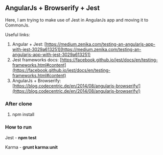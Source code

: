 ## AngularJs + Browserify + Jest

Here, I am trying to make use of Jest in AngularJs app and moving it to CommonJs.

Useful links:

1. Angular + Jest: [https://medium.zenika.com/testing-an-angularjs-app-with-jest-3029a613251](https://medium.zenika.com/testing-an-angularjs-app-with-jest-3029a613251)
2. Jest frameworks docs: [https://facebook.github.io/jest/docs/en/testing-frameworks.html#content](https://facebook.github.io/jest/docs/en/testing-frameworks.html#content)
3. AngularJs + Browserify: [https://blog.codecentric.de/en/2014/08/angularjs-browserify/](https://blog.codecentric.de/en/2014/08/angularjs-browserify/)

### After clone

1. npm install

### How to run

Jest - __npm test__

Karma - __grunt karma:unit__